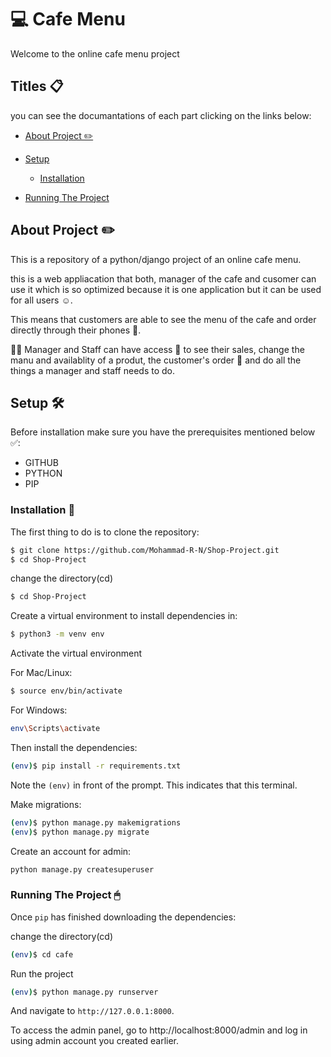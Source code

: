 # 💻 Cafe Menu
Welcome to the online cafe menu project

## Titles 📋

you can see the documantations of each part clicking on the links below:
* [About Project ✏️](about-project-✏️)
  
* [Setup](#setup)
  
  - [Installation](#installation)
    
* [Running The Project](#running-the-project)
  

## About Project ✏️

This is a repository of a python/django project of an online cafe menu.

this is a web appliacation that both, manager of the cafe and cusomer can use it which is so optimized because it is one application but it can be used for all users ☺️. 

This means that customers are able to see the menu of the cafe and order directly through their phones 📲.

👨👩 Manager and Staff can have access 🔑 to see their sales, change the manu and availablity of a produt, the customer's order 🛒 and do all the things a manager and staff needs to do.

## Setup 🛠️

Before installation make sure you have the prerequisites mentioned below ✅:
 - GITHUB
 - PYTHON
 - PIP

   
### Installation 🔗

The first thing to do is to clone the repository:

```sh
$ git clone https://github.com/Mohammad-R-N/Shop-Project.git
$ cd Shop-Project
```

change the directory(cd)

```sh
$ cd Shop-Project
```

Create a virtual environment to install dependencies in:

```sh
$ python3 -m venv env
```
 Activate the  virtual environment
 
For Mac/Linux:

```sh
$ source env/bin/activate
```

For Windows:

```sh
env\Scripts\activate
```

Then install the dependencies:

```sh
(env)$ pip install -r requirements.txt
```

Note the `(env)` in front of the prompt. This indicates that this terminal.

Make migrations: 

```sh
(env)$ python manage.py makemigrations
(env)$ python manage.py migrate
```
Create an account for admin:

```sh
python manage.py createsuperuser
```
### Running The Project 🖱
Once `pip` has finished downloading the dependencies:

change the directory(cd)

```sh
(env)$ cd cafe
```

Run the project

```sh
(env)$ python manage.py runserver
```

And navigate to `http://127.0.0.1:8000`.

To access the admin panel, go to http://localhost:8000/admin and log in using admin account you created earlier.
